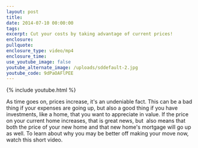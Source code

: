 ```yaml
---
layout: post
title:
date: 2014-07-10 00:00:00
tags:
excerpt: Cut your costs by taking advantage of current prices!
enclosure:
pullquote:
enclosure_type: video/mp4
enclosure_time:
use_youtube_image: false
youtube_alternate_image: /uploads/sddefault-2.jpg
youtube_code: 9dPaOAFlPEE
---
```


{% include youtube.html %}

As time goes on, prices increase, it's an undeniable fact. This can be a bad thing if your expenses are going up, but also a good thing if you have investments, like a home, that you want to appreciate in value. If the price on your current home increases, that is great news, but &nbsp;also means that both the price of your new home and that new home's mortgage will go up as well. To learn about why you may be better off making your move now, watch this short video.&nbsp;